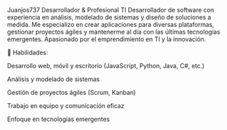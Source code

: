 Juanjos737 Desarrollador & Profesional TI
Desarrollador de software con experiencia en análisis, modelado de sistemas y diseño de soluciones a medida. Me especializo en crear aplicaciones para diversas plataformas, gestionar proyectos ágiles y mantenerme al día con las últimas tecnologías emergentes. Apasionado por el emprendimiento en TI y la innovación.

🔧 Habilidades:

Desarrollo web, móvil y escritorio (JavaScript, Python, Java, C#, etc.)

Análisis y modelado de sistemas

Gestión de proyectos ágiles (Scrum, Kanban)

Trabajo en equipo y comunicación eficaz

Enfoque en tecnologías emergentes
